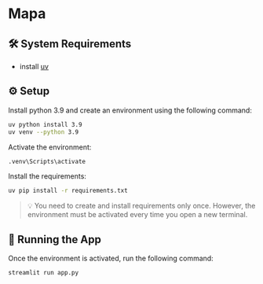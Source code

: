# Mapa

## 🛠️ System Requirements

- install [uv][uv]

## ⚙️ Setup

Install python 3.9 and create an environment using the following command:

```sh
uv python install 3.9
uv venv --python 3.9
```

Activate the environment:

```sh
.venv\Scripts\activate
```

Install the requirements:

```sh
uv pip install -r requirements.txt
```

> 💡 You need to create and install requirements only once. However, the environment must be activated every time you open a new terminal.

## 🚀 Running the App

Once the environment is activated, run the following command:

```sh
streamlit run app.py
```

[uv]: https://docs.astral.sh/uv/getting-started/installation/#__tabbed_1_2